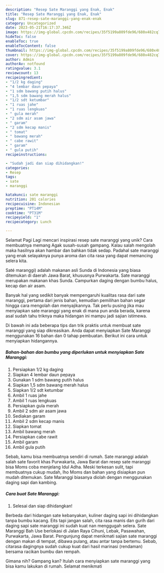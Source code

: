```yaml
---
description: "Resep Sate Maranggi yang Enak, Enak"
title: "Resep Sate Maranggi yang Enak, Enak"
slug: 871-resep-sate-maranggi-yang-enak-enak
category: Uncategorized
date: 2023-05-21T16:17:37.346Z
image: https://img-global.cpcdn.com/recipes/35f5199a809fde96/680x482cq70/sate-maranggi-foto-resep-utama.jpg
hideToc: false
enableToc: true
enableTocContent: false
thumbnail: https://img-global.cpcdn.com/recipes/35f5199a809fde96/680x482cq70/sate-maranggi-foto-resep-utama.jpg
cover: https://img-global.cpcdn.com/recipes/35f5199a809fde96/680x482cq70/sate-maranggi-foto-resep-utama.jpg
author: Admin
authorAv: notfound
ratingvalue: 3.1
reviewcount: 13
recipeingredient:
- "1/2 kg daging"
- "4 lembar daun pepaya"
- "1 sdm bawang putih halus"
- "1,5 sdm bawang merah halus"
- "1/2 sdt ketumbar"
- "1 ruas jahe"
- "1 ruas lengkuas"
- " gula merah"
- "2 sdm air asam jawa"
- " garam"
- "2 sdm kecap manis"
- " tomat"
- " bawang merah"
- " cabe rawit"
- " garam"
- " gula putih"
recipeinstructions:

- "Sudah jadi dan siap dihidangkan!"
categories:
- Resep
tags:
- sate
- maranggi

katakunci: sate maranggi 
nutrition: 201 calories
recipecuisine: Indonesian
preptime: "PT14M"
cooktime: "PT31M"
recipeyield: "1"
recipecategory: Lunch

---
```



Selamat Pagi Lagi mencari inspirasi resep sate maranggi yang unik? Cara membuatnya memang Agak susah-susah gampang. Kalau salah mengolah maka hasilnya akan hambar dan bahkan tidak sedap. Padahal sate maranggi yang enak selayaknya punya aroma dan cita rasa yang dapat memancing selera kita.


Saté maranggi) adalah makanan asli Sunda di Indonesia yang biasa ditemukan di daerah Jawa Barat, khususnya Purwakarta. Sate maranggi merupakan makanan khas Sunda. Campurkan daging dengan bumbu halus, kecap dan air asam.

Banyak hal yang sedikit banyak mempengaruhi kualitas rasa dari sate maranggi, pertama dari jenis bahan, kemudian pemilihan bahan segar hingga cara mengolah dan menyajikannya. Tak perlu pusing jika mau menyiapkan sate maranggi yang enak di mana pun anda berada, karena asal sudah tahu triknya maka hidangan ini mampu jadi sajian istimewa.


Di bawah ini ada beberapa tips dan trik praktis untuk membuat sate maranggi yang siap dikreasikan. Anda dapat menyiapkan Sate Maranggi menggunakan 16 bahan dan 0 tahap pembuatan. Berikut ini cara untuk menyiapkan hidangannya.

<!--inarticleads1-->

##### Bahan-bahan dan bumbu yang diperlukan untuk menyiapkan Sate Maranggi:

1. Persiapkan 1/2 kg daging
1. Siapkan 4 lembar daun pepaya
1. Gunakan 1 sdm bawang putih halus
1. Siapkan 1,5 sdm bawang merah halus
1. Siapkan 1/2 sdt ketumbar
1. Ambil 1 ruas jahe
1. Ambil 1 ruas lengkuas
1. Persiapkan  gula merah
1. Ambil 2 sdm air asam jawa
1. Sediakan  garam
1. Ambil 2 sdm kecap manis
1. Siapkan  tomat
1. Ambil  bawang merah
1. Persiapkan  cabe rawit
1. Ambil  garam
1. Ambil  gula putih


Sebab, kamu bisa membuatnya sendiri di rumah. Sate maranggi adalah salah sate favorit khas Purwakarta, Jawa Barat dan resep sate maranggi bisa Moms coba menjelang Idul Adha. Meski terkesan sulit, tapi membuatnya cukup mudah, lho Moms dan bahan yang disiapkan pun mudah ditemukan. Sate Maranggi biasanya diolah dengan menggunakan daging sapi dan kambing. 

<!--inarticleads2-->

##### Cara buat Sate Maranggi:


1. Selesai dan siap dihidangkan!

Berbeda dari hidangan sate kebanyakan, kuliner daging sapi ini dihidangkan tanpa bumbu kacang. Eits tapi jangan salah, cita rasa manis dan gurih dari daging sapi sate maranggi ini sudah kuat nan menggugah selera. Sate Maranggi Bah Use berlokasi di Jalan Raya Cihuni, Lebak, Pasawahan, Purwakarta, Jawa Barat. Pengunjung dapat menikmati sajian sate maranggi dengan makan di tempat, dibawa pulang, atau antar tanpa bertemu. Sebab, citarasa dagingnya sudah cukup kuat dari hasil marinasi (rendaman) bersama racikan bumbu dan rempah. 

Gimana nih? Gampang kan? Itulah cara menyiapkan sate maranggi yang bisa kamu lakukan di rumah. Selamat menikmati
